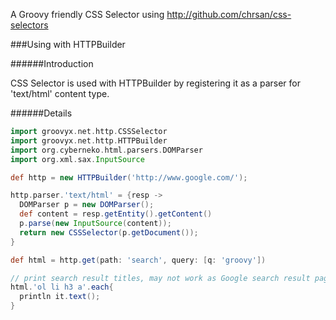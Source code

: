 A Groovy friendly CSS Selector using
http://github.com/chrsan/css-selectors

###Using with HTTPBuilder

######Introduction

CSS Selector is used with HTTPBuilder by registering it as a parser for 'text/html' content type.

######Details
```groovy
import groovyx.net.http.CSSSelector
import groovyx.net.http.HTTPBuilder
import org.cyberneko.html.parsers.DOMParser
import org.xml.sax.InputSource

def http = new HTTPBuilder('http://www.google.com/');

http.parser.'text/html' = {resp ->
  DOMParser p = new DOMParser();
  def content = resp.getEntity().getContent()
  p.parse(new InputSource(content));
  return new CSSSelector(p.getDocument());
}

def html = http.get(path: 'search', query: [q: 'groovy'])

// print search result titles, may not work as Google search result page keeps changing
html.'ol li h3 a'.each{
  println it.text();
}

```
